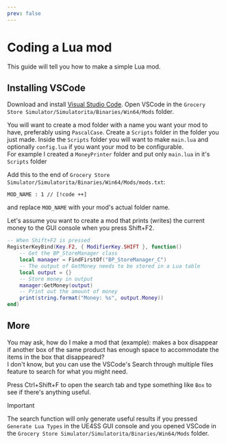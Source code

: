 ```yaml
---
prev: false
---
```

# Coding a Lua mod
This guide will tell you how to make a simple Lua mod.

## Installing VSCode
Download and install [Visual Studio Code](https://code.visualstudio.com/).
Open VSCode in the `Grocery Store Simulator/Simulatorita/Binaries/Win64/Mods` folder.

You will want to create a mod folder with a name you want your mod to have, preferably using `PascalCase`.
Create a `Scripts` folder in the folder you just made. Inside the `Scripts` folder you will want to make `main.lua` and optionally `config.lua` if you want your mod to be configurable.  
For example I created a `MoneyPrinter` folder and put only `main.lua` in it's `Scripts` folder

Add this to the end of `Grocery Store Simulator/Simulatorita/Binaries/Win64/Mods/mods.txt`: 
```
MOD_NAME : 1 // [!code ++]
```
and replace `MOD_NAME` with your mod's actual folder name.

Let's assume you want to create a mod that prints (writes) the current money to the GUI console when you press Shift+F2.
```lua
-- When Shift+F2 is pressed
RegisterKeyBind(Key.F2, { ModifierKey.SHIFT }, function()
    -- Get the BP_StoreManager class
    local manager = FindFirstOf("BP_StoreManager_C")
    -- The output of GetMoney needs to be stored in a Lua table
    local output = {}
    -- Store money in output
    manager:GetMoney(output)
    -- Print out the amount of money
    print(string.format("Money: %s", output.Money))
end)
```

## More
You may ask, how do I make a mod that (example): makes a box disappear if another box of the same product has enough space to accommodate the items in the box that disappeared?  
I don't know, but you can use the VSCode's Search through multiple files feature to search for what you might need.

Press Ctrl+Shift+F to open the search tab and type something like `Box` to see if there's anything useful.

> [!IMPORTANT]
> The search function will only generate useful results if you pressed `Generate Lua Types` in the UE4SS GUI console and you opened VSCode in the `Grocery Store Simulator/Simulatorita/Binaries/Win64/Mods` folder.
